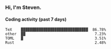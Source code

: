 ### Hi, I'm Steven.

#### Coding activity (past 7 days)
```
TeX    ▓▓▓▓▓▓▓▓▓▓▓▓▓▓▓▓▓▓▓▓▓▓▓▓▓▓▓▓▓▓  86.78%
other  ▓▓                               7.23%
TOML   ▓                                3.51%
Rust                                    2.48%
```
